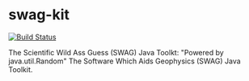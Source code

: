swag-kit
========
[![Build Status](https://travis-ci.org/voltnor/swag-kit.svg?branch=master)](https://travis-ci.org/voltnor/swag-kit)

The Scientific Wild Ass Guess (SWAG) Java Toolkt: "Powered by java.util.Random"
The Software Which Aids Geophysics (SWAG) Java Toolkit.
